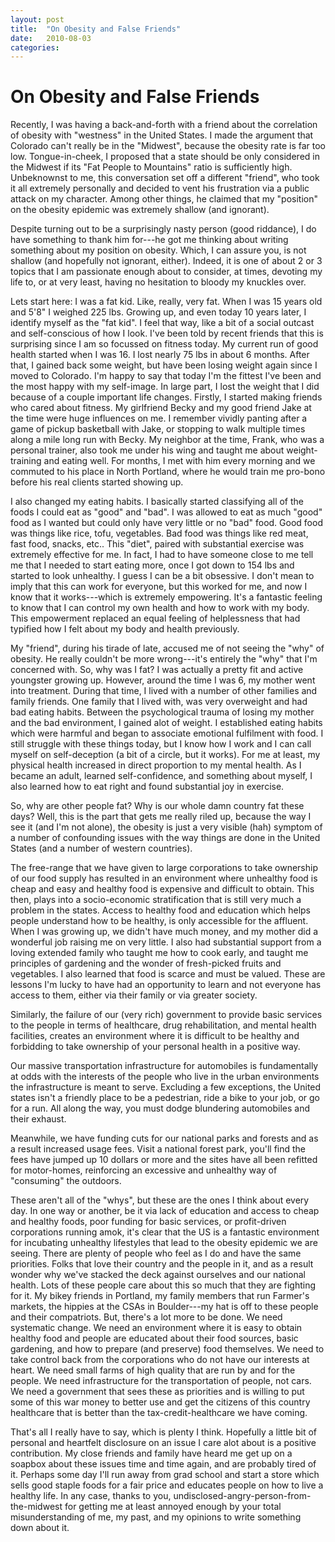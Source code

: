 ```yaml
---
layout: post
title:  "On Obesity and False Friends"
date:   2010-08-03
categories:
---
```

# On Obesity and False Friends

Recently, I was having a back-and-forth with a friend about the correlation
of obesity with "westness" in the United States. I made the argument that
Colorado can't really be in the "Midwest", because the obesity rate is far
too low. Tongue-in-cheek, I proposed that a state should be only considered
in the Midwest if its "Fat People to Mountains" ratio is sufficiently high.
Unbeknownst to me, this conversation set off a different "friend", who took it all
extremely personally and decided to vent his frustration via a public attack
on my character. Among other things, he claimed that my "position" on the obesity
epidemic was extremely shallow (and ignorant).

Despite turning out to be a surprisingly nasty person (good riddance), I do have something to thank him
for---he got me thinking about writing something about my position on obesity.
Which, I can assure you, is not shallow (and hopefully not ignorant, either). Indeed,
it is one of about 2 or 3 topics that I am passionate enough about to consider, at times,
devoting my life to, or at very least, having no hesitation to bloody my knuckles over.

Lets start here: I was a fat kid. Like, really, very fat. When I was 15 years old and
5'8" I weighed 225 lbs. Growing up, and even today 10 years later, I identify myself
as the "fat kid". I feel that way, like a bit of a social outcast and self-conscious
of how I look. I've been told by recent friends that this is surprising since I am
so focussed on fitness today. My current run of good health started when I was 16.
I lost nearly 75 lbs in about 6 months. After that, I gained back some weight, but
have been losing weight again since I moved to Colorado. I'm happy to say that today I'm
the fittest I've been and the most happy with my self-image. In large part, I lost the
weight that I did because of a couple important life changes. Firstly, I started making
friends who cared about fitness. My girlfriend Becky and my good friend Jake at the time
were huge influences on me. I remember vividly panting after a game of pickup basketball
with Jake, or stopping to walk multiple times along a mile long run with Becky. My neighbor
at the time, Frank, who was a personal trainer, also took me under his wing and taught me
about weight-training and eating well. For months, I met with him every morning and we commuted to
his place in North Portland, where he would train me pro-bono before his real clients started
showing up.

I also changed my eating habits. I basically started classifying all of the foods I could eat
as "good" and "bad". I was allowed to eat as much "good" food as I wanted but could only
have very little or no "bad" food. Good food was things like rice, tofu, vegetables. Bad
food was things like red meat, fast food, snacks, etc.. This "diet", paired with substantial
exercise was extremely effective for me. In fact, I had to have someone close to me tell me
that I needed to start eating more, once I got down to 154 lbs and started to look unhealthy.
I guess I can be a bit obsessive. I don't mean to imply that this can work for everyone, but
this worked for me, and now I know that it works---which is extremely empowering. It's a
fantastic feeling to know that I can control my own health and how to work with my body.
This empowerment replaced an equal feeling of helplessness that had typified how I felt
about my body and health previously.

My "friend", during his tirade of late, accused me of not seeing the "why" of obesity. He really
couldn't be more wrong---it's entirely the "why" that I'm concerned with. So, why was
I fat? I was actually a pretty fit and active youngster growing up. However, around the time
I was 6, my mother went into treatment. During that time, I lived with a number of other
families and family friends. One family that I lived with, was very overweight and had bad
eating habits. Between the psychological trauma of losing my mother and the bad environment,
I gained alot of weight. I established eating habits which were harmful and began to associate
emotional fulfilment with food. I still struggle with these things today, but I know how I work
and I can call myself on self-deception (a bit of a circle, but it works). For me at least, my
physical health increased in direct proportion to my mental health. As I became an adult, learned
self-confidence, and something about myself, I also learned how to eat right and found substantial
joy in exercise.

So, why are other people fat? Why is our whole damn country fat these days? Well, this is the part 
that gets me really riled up, because the way I see it (and I'm not alone), the obesity is just a
very visible (hah) symptom of a number of confounding issues with the way things are done in the
United States (and a number of western countries).

The free-range that we have given to large corporations to take ownership of our food supply has resulted in an environment where unhealthy food is cheap and easy and healthy food is expensive and difficult to obtain. This
then, plays into a socio-economic stratification that is still very much a problem in the states. Access to healthy food and education which helps people understand how to be healthy, is only accessible for the affluent. When I was growing up, we didn't have much money, and my mother did a wonderful job raising me on very little. I also had substantial support from a loving extended family who taught me how to cook early, and taught me principles of gardening and the wonder of fresh-picked fruits and vegetables. I also learned that food is scarce and must be valued. These are lessons I'm lucky to have had an opportunity to learn and not everyone has access to them, either via their family or via greater society.

Similarly, the failure of our (very rich) government to provide basic services to the people in terms of healthcare, drug rehabilitation, and mental health facilities, creates an environment where it is difficult to be healthy and forbidding to take ownership of your personal health in a positive way.

Our massive transportation infrastructure for automobiles is fundamentally at odds with the interests of the people who live in the urban environments the infrastructure is meant to serve. Excluding a few exceptions, the United states isn't a friendly place to be a pedestrian, ride a bike to your job, or go for a run. All along the way, you must dodge blundering automobiles and their exhaust.

Meanwhile, we have funding cuts for our national parks and forests and as a result increased usage fees. Visit a national forest park, you'll find the fees have jumped up 10 dollars or more and the sites have all been refitted for motor-homes, reinforcing an excessive and unhealthy way of "consuming" the outdoors.

These aren't all of the "whys", but these are the ones I think about every day. In one way or another, be it via lack of education and access to cheap and healthy foods, poor funding for basic services, or profit-driven corporations running amok, it's clear that the US is a fantastic environment for incubating unhealthy lifestyles that lead to the obesity epidemic we are seeing. There are plenty of people who feel as I do and have the same priorities. Folks that love their country and the people in it, and as a result wonder why we've stacked the deck against ourselves and our national health. Lots of these people care about this so much that they are fighting for it. My bikey friends in Portland, my family members that run Farmer's markets, the hippies at the CSAs in Boulder---my hat is off to these people and their compatriots. But, there's a lot more to be done. We need systematic change. We need an environment where it is easy to obtain healthy food and people are educated about their food sources, basic gardening, and how to prepare (and preserve) food themselves. We need to take control back from the corporations who do not have our interests at heart. We need small farms of high quality that are run by and for the people. We need infrastructure for the transportation of people, not cars. We need a government that sees these as priorities and is willing to put some of this war money to better use and get the citizens of this country healthcare that is better than the tax-credit-healthcare we have coming.

That's all I really have to say, which is plenty I think. Hopefully a little bit of personal and heartfelt disclosure on an issue I care alot about is a positive contribution. My close friends and family have heard me get up on a soapbox about these issues time and time again, and are probably tired of it. Perhaps some day I'll run away from grad school and start a store which sells good staple foods for a fair price and educates people on how to live a healthy life. In any case, thanks to you, undisclosed-angry-person-from-the-midwest for getting me at least annoyed enough by your total misunderstanding of me, my past, and my opinions to write something down about it.
